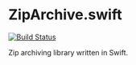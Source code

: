 # ZipArchive.swift

[![Build Status](https://travis-ci.org/yaslab/ZipArchive.swift.svg?branch=master)](https://travis-ci.org/yaslab/ZipArchive.swift)

Zip archiving library written in Swift.
